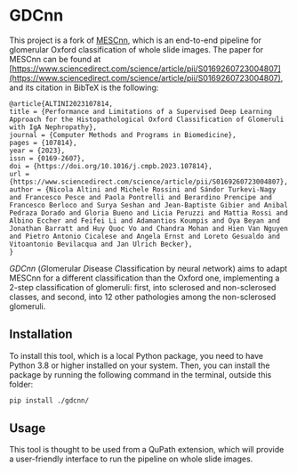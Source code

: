 # GDCnn

This project is a fork of [MESCnn](https://github.com/Nicolik/MESCnn), which is an end-to-end pipeline for glomerular Oxford classification of 
whole slide images. The paper for MESCnn can be found at
[https://www.sciencedirect.com/science/article/pii/S0169260723004807](https://www.sciencedirect.com/science/article/pii/S0169260723004807),
and its citation in BibTeX is the following:

```
@article{ALTINI2023107814,
title = {Performance and Limitations of a Supervised Deep Learning Approach for the Histopathological Oxford Classification of Glomeruli with IgA Nephropathy},
journal = {Computer Methods and Programs in Biomedicine},
pages = {107814},
year = {2023},
issn = {0169-2607},
doi = {https://doi.org/10.1016/j.cmpb.2023.107814},
url = {https://www.sciencedirect.com/science/article/pii/S0169260723004807},
author = {Nicola Altini and Michele Rossini and Sándor Turkevi-Nagy and Francesco Pesce and Paola Pontrelli and Berardino Prencipe and Francesco Berloco and Surya Seshan and Jean-Baptiste Gibier and Anibal Pedraza Dorado and Gloria Bueno and Licia Peruzzi and Mattia Rossi and Albino Eccher and Feifei Li and Adamantios Koumpis and Oya Beyan and Jonathan Barratt and Huy Quoc Vo and Chandra Mohan and Hien Van Nguyen and Pietro Antonio Cicalese and Angela Ernst and Loreto Gesualdo and Vitoantonio Bevilacqua and Jan Ulrich Becker},
}
```

*GDCnn* (*G*lomerular *D*isease *C*lassification by *n*eural *n*etwork) aims
to adapt MESCnn for a different classification than the Oxford one, implementing
a 2-step classification of glomeruli: first, into sclerosed and non-sclerosed classes,
and second, into 12 other pathologies among the non-sclerosed glomeruli.

## Installation

To install this tool, which is a local Python package, you need to have Python 3.8 or higher installed on your system.
Then, you can install the package by running the following command in the terminal, outside this folder:

```bash
pip install ./gdcnn/
```

## Usage

This tool is thought to be used from a QuPath extension, which will provide a
user-friendly interface to run the pipeline on whole slide images.
